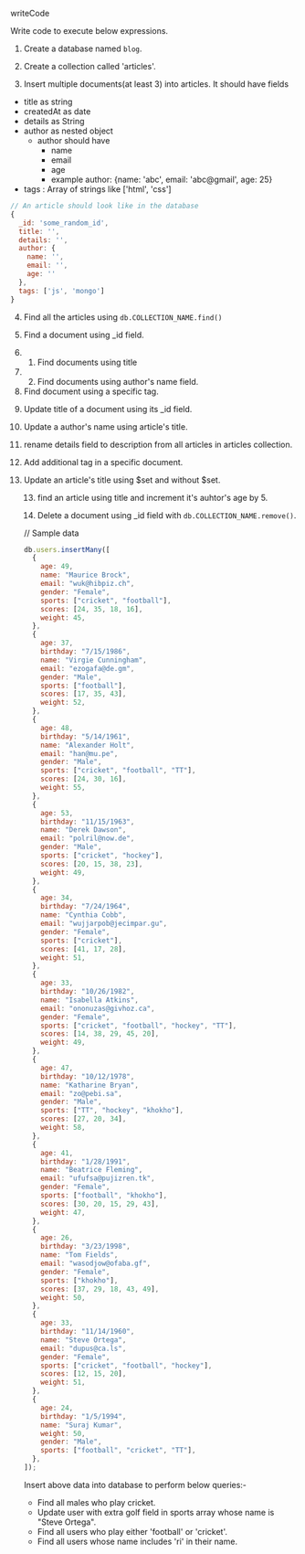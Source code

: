 writeCode

Write code to execute below expressions.

1. Create a database named `blog`.
<!-- use blog -->
2. Create a collection called 'articles'.
<!-- db.createCollection("articles") -->
3. Insert multiple documents(at least 3) into articles. It should have fields

- title as string
- createdAt as date
- details as String
- author as nested object
  - author should have
    - name
    - email
    - age
    - example author: {name: 'abc', email: 'abc@gmail', age: 25}
- tags : Array of strings like ['html', 'css']

<!--
let articleList = [
  {
  _id: 1234,
  title: 'Article One',
  details: 'This is article number One. One is always tasty.',
  author: {
    name: 'Boot',
    email: 'boot@gmail.com',
    age: 31
  },
  tags: ['one', 'highest']
  },

  {
  _id: 1235,
  title: 'Article Two',
  details: 'This is article number Two. Two is always tasty.',
  author: {
    name: 'sweetha',
    email: 'sweetha@gmail.com',
    age: 23
  },
  tags: ['Two', 'lowest']
  },

  {
  _id: 1236,
  title: 'Article Three',
  details: 'This is article number Three. Three is always tasty.',
  author: {
    name: 'Uriko',
    email: 'uriko@gmail.com',
    age: 25
  },
  tags: ['Three', 'highest']
  },
];

db.articles.insert(articleList);
 -->

```js
// An article should look like in the database
{
  _id: 'some_random_id',
  title: '',
  details: '',
  author: {
    name: '',
    email: '',
    age: ''
  },
  tags: ['js', 'mongo']
}
```

4. Find all the articles using `db.COLLECTION_NAME.find()`
<!-- db.articles.find() -->
5. Find a document using \_id field.
<!-- db.articles.find({_id: 1234}) -->
6. 1. Find documents using title
   <!-- db.articles.find({title: "Article Two"}) -->
7. 2. Find documents using author's name field.
   <!-- db.articles.find({"author.name": "Uriko"}) -->
8. Find document using a specific tag.
<!-- db.articles.find({"tags": {$in: ["Three"]}}) -->
9. Update title of a document using its \_id field.
<!-- db.articles.update({id: 2345}, {title: "Article Two!!"}) -->
10. Update a author's name using article's title.
<!-- db.articles.update({title: "Article One"}, {$set: {"author.name": "Boss"}}) -->
11. rename details field to description from all articles in articles collection.
<!-- db.articles.updateMany({}, {$rename: {"details": "description"}}) -->
12. Add additional tag in a specific document.
<!-- db.articles.update({_id: 1234}, {$push: {"tags": "newTag"}}) -->
13. Update an article's title using $set and without $set.
    <!-- Using $set: db.articles.update({title: "Article One"}, {$set: {"title": "Article 1"}}) -->
    <!-- Without $set:

db.articles.update({title: "Article 1"}, {"title": "Article 1", "\_id" : 1234, "title" : "Article One", "author" : { "name" : "Boss", "email" : "boot@gmail.com", "age" : 31 }, "tags" : [ "one", "highest", "newTag" ], "description" : "This is article number One."})

-->

- Write the differences here ?
<!-- Had to include all the other values when not using $set -->

13. find an article using title and increment it's auhtor's age by 5.

14. Delete a document using \_id field with `db.COLLECTION_NAME.remove()`.

// Sample data

```js
db.users.insertMany([
  {
    age: 49,
    name: "Maurice Brock",
    email: "wuk@hibpiz.ch",
    gender: "Female",
    sports: ["cricket", "football"],
    scores: [24, 35, 18, 16],
    weight: 45,
  },
  {
    age: 37,
    birthday: "7/15/1986",
    name: "Virgie Cunningham",
    email: "ezogafa@de.gm",
    gender: "Male",
    sports: ["football"],
    scores: [17, 35, 43],
    weight: 52,
  },
  {
    age: 48,
    birthday: "5/14/1961",
    name: "Alexander Holt",
    email: "han@mu.pe",
    gender: "Male",
    sports: ["cricket", "football", "TT"],
    scores: [24, 30, 16],
    weight: 55,
  },
  {
    age: 53,
    birthday: "11/15/1963",
    name: "Derek Dawson",
    email: "polril@now.de",
    gender: "Male",
    sports: ["cricket", "hockey"],
    scores: [20, 15, 38, 23],
    weight: 49,
  },
  {
    age: 34,
    birthday: "7/24/1964",
    name: "Cynthia Cobb",
    email: "wujjarpob@jecimpar.gu",
    gender: "Female",
    sports: ["cricket"],
    scores: [41, 17, 28],
    weight: 51,
  },
  {
    age: 33,
    birthday: "10/26/1982",
    name: "Isabella Atkins",
    email: "ononuzas@givhoz.ca",
    gender: "Female",
    sports: ["cricket", "football", "hockey", "TT"],
    scores: [14, 38, 29, 45, 20],
    weight: 49,
  },
  {
    age: 47,
    birthday: "10/12/1978",
    name: "Katharine Bryan",
    email: "zo@pebi.sa",
    gender: "Male",
    sports: ["TT", "hockey", "khokho"],
    scores: [27, 20, 34],
    weight: 58,
  },
  {
    age: 41,
    birthday: "1/28/1991",
    name: "Beatrice Fleming",
    email: "ufufsa@pujizren.tk",
    gender: "Female",
    sports: ["football", "khokho"],
    scores: [30, 20, 15, 29, 43],
    weight: 47,
  },
  {
    age: 26,
    birthday: "3/23/1998",
    name: "Tom Fields",
    email: "wasodjow@ofaba.gf",
    gender: "Female",
    sports: ["khokho"],
    scores: [37, 29, 18, 43, 49],
    weight: 50,
  },
  {
    age: 33,
    birthday: "11/14/1960",
    name: "Steve Ortega",
    email: "dupus@ca.ls",
    gender: "Female",
    sports: ["cricket", "football", "hockey"],
    scores: [12, 15, 20],
    weight: 51,
  },
  {
    age: 24,
    birthday: "1/5/1994",
    name: "Suraj Kumar",
    weight: 50,
    gender: "Male",
    sports: ["football", "cricket", "TT"],
  },
]);
```

Insert above data into database to perform below queries:-

- Find all males who play cricket.
- Update user with extra golf field in sports array whose name is "Steve Ortega".
- Find all users who play either 'football' or 'cricket'.
- Find all users whose name includes 'ri' in their name.
